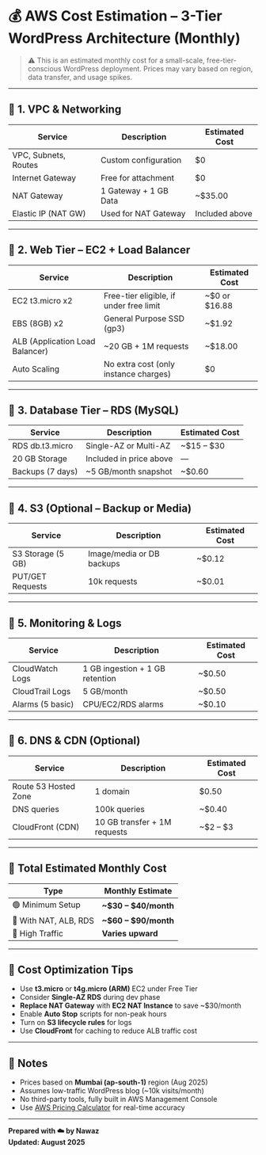# 💰 AWS Cost Estimation – 3-Tier WordPress Architecture (Monthly)

> ⚠️ This is an estimated monthly cost for a small-scale, free-tier-conscious WordPress deployment. Prices may vary based on region, data transfer, and usage spikes.

---

## 📌 1. VPC & Networking

| Service             | Description                               | Estimated Cost |
|---------------------|-------------------------------------------|----------------|
| VPC, Subnets, Routes| Custom configuration                      | $0             |
| Internet Gateway    | Free for attachment                       | $0             |
| NAT Gateway         | 1 Gateway + 1 GB Data                     | ~$35.00        |
| Elastic IP (NAT GW) | Used for NAT Gateway                      | Included above |

---

## 📌 2. Web Tier – EC2 + Load Balancer

| Service             | Description                               | Estimated Cost |
|---------------------|-------------------------------------------|----------------|
| EC2 t3.micro x2     | Free-tier eligible, if under free limit   | ~$0 or $16.88  |
| EBS (8GB) x2        | General Purpose SSD (gp3)                 | ~$1.92         |
| ALB (Application Load Balancer) | ~20 GB + 1M requests         | ~$18.00        |
| Auto Scaling        | No extra cost (only instance charges)     | $0             |

---

## 📌 3. Database Tier – RDS (MySQL)

| Service             | Description                               | Estimated Cost |
|---------------------|-------------------------------------------|----------------|
| RDS db.t3.micro     | Single-AZ or Multi-AZ                     | ~$15 – $30     |
| 20 GB Storage       | Included in price above                   | —              |
| Backups (7 days)    | ~5 GB/month snapshot                      | ~$0.60         |

---

## 📌 4. S3 (Optional – Backup or Media)

| Service             | Description                               | Estimated Cost |
|---------------------|-------------------------------------------|----------------|
| S3 Storage (5 GB)   | Image/media or DB backups                 | ~$0.12         |
| PUT/GET Requests    | 10k requests                              | ~$0.01         |

---

## 📌 5. Monitoring & Logs

| Service             | Description                               | Estimated Cost |
|---------------------|-------------------------------------------|----------------|
| CloudWatch Logs     | 1 GB ingestion + 1 GB retention           | ~$0.50         |
| CloudTrail Logs     | 5 GB/month                                | ~$0.50         |
| Alarms (5 basic)    | CPU/EC2/RDS alarms                        | ~$0.10         |

---

## 📌 6. DNS & CDN (Optional)

| Service             | Description                               | Estimated Cost |
|---------------------|-------------------------------------------|----------------|
| Route 53 Hosted Zone| 1 domain                                  | $0.50          |
| DNS queries         | 100k queries                              | ~$0.40         |
| CloudFront (CDN)    | 10 GB transfer + 1M requests              | ~$2 – $3       |

---

## 🧮 Total Estimated Monthly Cost

| Type                | Monthly Estimate     |
|---------------------|----------------------|
| 🟢 Minimum Setup     | **~$30 – $40/month** |
| 🔵 With NAT, ALB, RDS| **~$60 – $90/month** |
| 🔴 High Traffic      | **Varies upward**    |

---

## 🎯 Cost Optimization Tips

- Use **t3.micro** or **t4g.micro (ARM)** EC2 under Free Tier
- Consider **Single-AZ RDS** during dev phase
- **Replace NAT Gateway** with **EC2 NAT Instance** to save ~$30/month
- Enable **Auto Stop** scripts for non-peak hours
- Turn on **S3 lifecycle rules** for logs
- Use **CloudFront** for caching to reduce ALB traffic cost

---

## 🧠 Notes

- Prices based on **Mumbai (ap-south-1)** region (Aug 2025)
- Assumes low-traffic WordPress blog (~10k visits/month)
- No third-party tools, fully built in AWS Management Console
- Use [AWS Pricing Calculator](https://calculator.aws.amazon.com/) for real-time accuracy

---

**Prepared with ☁️ by Nawaz**  
**Updated: August 2025**
